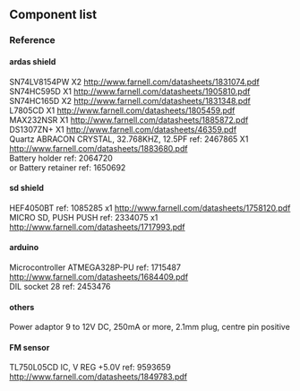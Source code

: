 ## Component list

### Reference 

#### ardas shield
SN74LV8154PW       X2     http://www.farnell.com/datasheets/1831074.pdf  
SN74HC595D         X1     http://www.farnell.com/datasheets/1905810.pdf  
SN74HC165D         X2     http://www.farnell.com/datasheets/1831348.pdf  
L7805CD            X1     http://www.farnell.com/datasheets/1805459.pdf  
MAX232NSR          X1     http://www.farnell.com/datasheets/1885872.pdf  
DS1307ZN+          X1     http://www.farnell.com/datasheets/46359.pdf  
Quartz ABRACON CRYSTAL, 32.768KHZ, 12.5PF  ref: 2467865  X1 http://www.farnell.com/datasheets/1883680.pdf  
Battery holder ref: 2064720  
or
Battery retainer ref: 1650692  

#### sd shield
HEF4050BT  ref: 1085285   x1   http://www.farnell.com/datasheets/1758120.pdf  
MICRO SD, PUSH PUSH ref:  2334075  x1 http://www.farnell.com/datasheets/1717993.pdf  

#### arduino
Microcontroller ATMEGA328P-PU ref: 1715487  http://www.farnell.com/datasheets/1684409.pdf  
DIL socket 28 ref: 2453476  

#### others
Power adaptor 9 to 12V DC, 250mA or more, 2.1mm plug, centre pin positive  

#### FM sensor
TL750L05CD  IC, V REG +5.0V  ref: 	9593659  http://www.farnell.com/datasheets/1849783.pdf  


